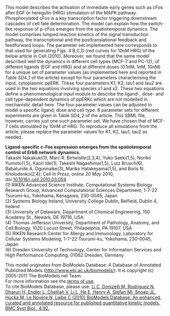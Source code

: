 

This model describes the activation of immediate early genes such as cFos
after EGF or heregulin (HRG) stimulation of the MAPK pathway. Phosphorylated
cFos is a key transcription factor triggering downstream cascades of cell fate
determination. The model can explain how the switch-like response of p-cFos
emerges from the spatiotemporal dynamics. The model comprises lumped reaction
kinetics of the signal transduction pathway, the transcriptional and the
posttranslational feedback and feedforward loops. The parameter set
implemented here corresponds to that used for generating Figs. 4 B,C,D (red
curves for 10nM HRG) of the below article in Cell (2010). Moreover, we found
that the same model described well the dynamics in different cell types (MCF-7
and PC-12), of different ligands (EGF and HRG) and at different doses (0.1nM,
1nM, 10nM) for a unique set of parameter values (as implemented here and
reported in Table SD4_1 of the article) except for four parameters
characterising the input, cytoplasmic ppERK. These four parameters K1, K2,
tau1 and tau2 are used in the two equations involving species x1 and x2. These
two equations define a phenomenological input module to describe the ligand-,
dose- and cell type-dependent dynamics of ppERKc which are not modelled in
mechanistic detail here. The four parameter values can be adjusted to model a
specific ligand, dose and cell type. 8 parameter sets for different
experiments are given in Table SD4_2 of the article. This SBML file, however,
carries just one such parameter set. We have chosen that of MCF-7 cells
stimulated by 10nM of HRG. To reproduce all simulations from the article,
please replace the parameter values for K1, K2, tau1, tau2 as needed.

**Ligand-specific c-Fos expression emerges from the spatiotemporal control of ErbB network dynamics.**   
Takashi Nakakuki(1), Marc R. Birtwistle(2,3,4), Yuko Saeki(1,5), Noriko
Yumoto(1,5), Kaori Ide(1), Takeshi Nagashima(1,5), Lutz Brusch(6), Babatunde
A. Ogunnaike(3), Mariko Hatakeyama(1,5), and Boris N. Kholodenko(2,4); Cell
_In Press, online 20 May_ 2010, doi:[10.1016/j.cell.2010.03.054
](http://doi.dx.org/10.1016/j.cell.2010.03.054 )  
(1) RIKEN Advanced Science Institute, Computational Systems Biology Research
Group, Advanced Computational Sciences Department, 1-7-22 Tsurumi-ku,
Yokohama, Kanagawa, 230-0045, Japan  
(2) Systems Biology Ireland, University College Dublin, Belfield, Dublin 4,
Ireland  
(3) University of Delaware, Department of Chemical Engineering, 150 Academy
St., Newark, DE 19716, USA  
(4) Thomas Jefferson University, Department of Pathology, Anatomy, and Cell
Biology, 1020 Locust Street, Philadelphia, PA 19107, USA  
(5) RIKEN Research Center for Allergy and Immunology, Laboratory for Cellular
Systems Modeling, 1-7-22 Tsurumi-ku, Yokohama, 230-0045, Japan  
(6) Dresden University of Technology, Center for Information Services and High
Performance Computing, 01062 Dresden, Germany

This model originates from BioModels Database: A Database of Annotated
Published Models (http://www.ebi.ac.uk/biomodels/). It is copyright (c)
2005-2011 The BioModels.net Team.  
For more information see the [terms of
use](http://www.ebi.ac.uk/biomodels/legal.html).  
To cite BioModels Database, please use: [Li C, Donizelli M, Rodriguez N,
Dharuri H, Endler L, Chelliah V, Li L, He E, Henry A, Stefan MI, Snoep JL,
Hucka M, Le Novère N, Laibe C (2010) BioModels Database: An enhanced, curated
and annotated resource for published quantitative kinetic models. BMC Syst
Biol., 4:92.](http://www.ncbi.nlm.nih.gov/pubmed/20587024)


